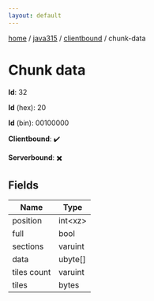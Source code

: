 ```yaml
---
layout: default
---
```


[home](/)  /  [java315](/protocol/java315)  /  [clientbound](/protocol/java315/clientbound)  /  chunk-data

# Chunk data

**Id**: 32

**Id** (hex): 20

**Id** (bin): 00100000

**Clientbound**: ✔️

**Serverbound**: ✖️

## Fields

Name | Type
---|---
position | int&lt;xz&gt;
full | bool
sections | varuint
data | ubyte[]
tiles count | varuint
tiles | bytes
